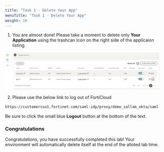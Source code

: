 ```yaml
---
title: "Task 1 - Delete Your App"
menuTitle: "Task 1 - Delete Your App"
weight: 10
---
```


1. You are almost done!  Please take a moment to delete only **Your Application** using the trashcan Icon on the right side of the applicaion listing.

![del-app](del-app.png)

2. Please use the below link to log out of FortiCloud

```sh
https://customersso1.fortinet.com/saml-idp/proxy/demo_sallam_okta/saml 
```
Be sure to click the small blue **Logout** button at the bottom of the text.

### Congratulations

Congratulations, you have successfully completed this lab!  Your environment will automatically delete itself at the end of the alloted lab time.
